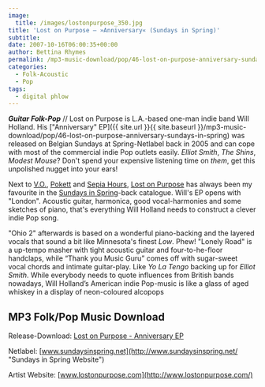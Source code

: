 ```yaml
---
image:
  title: /images/lostonpurpose_350.jpg
title: 'Lost on Purpose – »Anniversary« (Sundays in Spring)'
subtitle: 
date: 2007-10-16T06:00:35+00:00
author: Bettina Rhymes
permalink: /mp3-music-download/pop/46-lost-on-purpose-anniversary-sundays-in-spring
categories:
  - Folk-Acoustic
  - Pop
tags:
  - digital phlow
---
```

***Guitar Folk-Pop*** // Lost on Purpose is L.A.-based one-man indie band Will Holland. His ["Anniversary" EP]({{ site.url }}{{ site.baseurl }}/mp3-music-download/pop/46-lost-on-purpose-anniversary-sundays-in-spring) was released on Belgian Sundays at Spring-Netlabel back in 2005 and can cope with most of the commercial indie Pop outlets easily. _Elliot Smith_, _The Shins_, _Modest Mouse_? Don't spend your expensive listening time on _them_, get this unpolished nugget into your ears!<!--more-->

Next to [V.O.](http://www.myspace.com/voband "V.O. @ Myspace"), [Pokett](http://www.myspace.com/pokett "Pokett @ Myspace") and [Sepia Hours](http://www.myspace.com/sepiahours "Sepia Hours @ Myspace"), [Lost on Purpose](http://www.lostonpurpose.com "Lost on Purpose Website") has always been my favourite in the [Sundays in Spring](http://www.sundaysinspring.net "Sundays in Spring Website")-back catalogue. Will's EP opens with "London". Acoustic guitar, harmonica, good vocal-harmonies and some sketches of piano, that's everything Will Holland needs to construct a clever indie Pop song.

"Ohio 2" afterwards is based on a wonderful piano-backing and the layered vocals that sound a bit like Minnesota's finest _Low_. Phew! "Lonely Road" is a up-tempo masher with tight acoustic guitar and four-to-he-floor handclaps, while “Thank you Music Guru” comes off with sugar-sweet vocal chords and intimate guitar-play. Like _Yo La Tengo_ backing up for _Elliot Smith_. While everybody needs to quote influences from British bands nowadays, Will Holland’s American indie Pop-music is like a glass of aged whiskey in a display of neon-coloured alcopops

## MP3 Folk/Pop Music Download

Release-Download: [Lost on Purpose - Anniversary EP](http://www.derives.net/sis/releases/lostonpurpose_anniversary.html "Anniversary EP @ Sundays in Spring")
  
Netlabel: [www.sundaysinspring.net](http://www.sundaysinspring.net/ "Sundays in Spring Website")
  
Artist Website: [www.lostonpurpose.com](http://www.lostonpurpose.com/)
